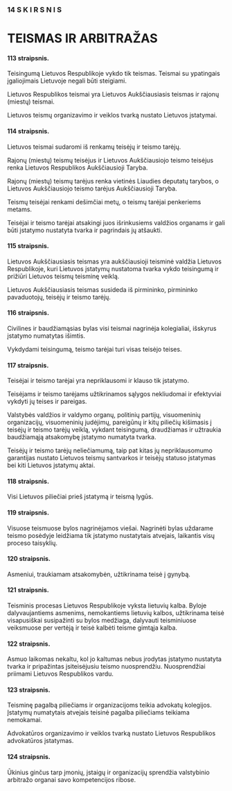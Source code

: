 ### 14 S K I R S N I S

# TEISMAS IR ARBITRAŽAS

#### 113 straipsnis.

Teisingumą Lietuvos Respublikoje vykdo tik teismas. Teismai su ypatingais įgaliojimais Lietuvoje negali būti steigiami.

Lietuvos Respublikos teismai yra Lietuvos Aukščiausiasis teismas ir rajonų (miestų) teismai.

Lietuvos teismų organizavimo ir veiklos tvarką nustato Lietuvos įstatymai.

#### 114 straipsnis.

Lietuvos teismai sudaromi iš renkamų teisėjų ir teismo tarėjų.

Rajonų (miestų) teismų teisėjus ir Lietuvos Aukščiausiojo teismo teisėjus renka Lietuvos Respublikos Aukščiausioji Taryba.

Rajonų (miestų) teismų tarėjus renka vietinės Liaudies deputatų tarybos, o Lietuvos Aukščiausiojo teismo tarėjus Aukščiausioji Taryba.

Teismų teisėjai renkami dešimčiai metų, o teismų tarėjai penkeriems metams.

Teisėjai ir teismo tarėjai atsakingi juos išrinkusiems valdžios organams ir gali būti įstatymo nustatyta tvarka ir pagrindais jų atšaukti.

#### 115 straipsnis.

Lietuvos Aukščiausiasis teismas yra aukščiausioji teisminė valdžia Lietuvos Respublikoje, kuri Lietuvos įstatymų nustatoma tvarka vykdo teisingumą ir prižiūri Lietuvos teismų teisminę veiklą.

Lietuvos Aukščiausiasis teismas susideda iš pirmininko, pirmininko pavaduotojų, teisėjų ir teismo tarėjų.

#### 116 straipsnis.

Civilines ir baudžiamąsias bylas visi teismai nagrinėja kolegialiai, išskyrus įstatymo numatytas išimtis.

Vykdydami teisingumą, teismo tarėjai turi visas teisėjo teises.

#### 117 straipsnis.

Teisėjai ir teismo tarėjai yra nepriklausomi ir klauso tik įstatymo.

Teisėjams ir teismo tarėjams užtikrinamos sąlygos nekliudomai ir efektyviai vykdyti jų teises ir pareigas.

Valstybės valdžios ir valdymo organų, politinių partijų, visuomeninių organizacijų, visuomeninių judėjimų, pareigūnų ir kitų piliečių kišimasis į teisėjų ir teismo tarėjų veiklą, vykdant teisingumą, draudžiamas ir užtraukia baudžiamąją atsakomybę įstatymo numatyta tvarka.

Teisėjų ir teismo tarėjų neliečiamumą, taip pat kitas jų nepriklausomumo garantijas nustato Lietuvos teismų santvarkos ir teisėjų statuso įstatymas bei kiti Lietuvos įstatymų aktai.

#### 118 straipsnis.

Visi Lietuvos piliečiai prieš įstatymą ir teismą lygūs.

#### 119 straipsnis.

Visuose teismuose bylos nagrinėjamos viešai. Nagrinėti bylas uždarame teismo posėdyje leidžiama tik įstatymo nustatytais atvejais, laikantis visų proceso taisyklių.

#### 120 straipsnis.

Asmeniui, traukiamam atsakomybėn, užtikrinama teisė į gynybą.

#### 121 straipsnis.

Teisminis procesas Lietuvos Respublikoje vyksta lietuvių kalba. Byloje dalyvaujantiems asmenims, nemokantiems lietuvių kalbos, užtikrinama teisė visapusiškai susipažinti su bylos medžiaga, dalyvauti teisminiuose veiksmuose per vertėją ir teisė kalbėti teisme gimtąja kalba.

#### 122 straipsnis.

Asmuo laikomas nekaltu, kol jo kaltumas nebus įrodytas įstatymo nustatyta tvarka ir pripažintas įsiteisėjusiu teismo nuosprendžiu. Nuosprendžiai priimami Lietuvos Respublikos vardu.

#### 123 straipsnis.

Teisminę pagalbą piliečiams ir organizacijoms teikia advokatų kolegijos. Įstatymų numatytais atvejais teisinė pagalba piliečiams teikiama nemokamai.

Advokatūros organizavimo ir veiklos tvarką nustato Lietuvos Respublikos advokatūros įstatymas.

#### 124 straipsnis.

Ūkinius ginčus tarp įmonių, įstaigų ir organizacijų sprendžia valstybinio arbitražo organai savo kompetencijos ribose.
